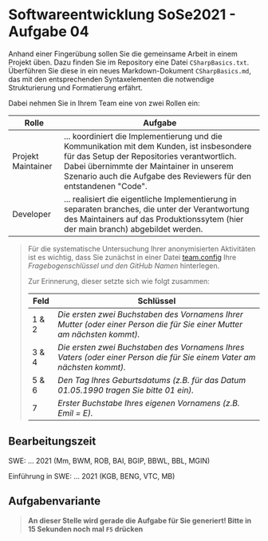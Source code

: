 # Softwareentwicklung SoSe2021 - Aufgabe 04

Anhand einer Fingerübung sollen Sie die gemeinsame Arbeit in einem Projekt üben. Dazu finden Sie im Repository eine Datei `CSharpBasics.txt`. Überführen Sie diese in ein neues Markdown-Dokument `CSharpBasics.md`, das mit den entsprechenden Syntaxelementen die notwendige Strukturierung und Formatierung erfährt. 

Dabei nehmen Sie in Ihrem Team eine von zwei Rollen ein:

| Rolle | Aufgabe |
|-------|---------|
| Projekt Maintainer | ... koordiniert die Implementierung und die Kommunikation mit dem Kunden, ist insbesondere für das Setup der Repositories verantwortlich. Dabei übernimmte der Maintainer in unserem Szenario auch die Aufgabe des Reviewers für den entstandenen "Code". |
| Developer | ... realisiert die eigentliche Implementierung in separaten branches, die unter der Verantwortung des Maintainers auf das Produktionssytem (hier der main branch) abgebildet werden. |

> Für die systematische Untersuchung Ihrer anonymisierten Aktivitäten ist es wichtig, dass Sie zunächst in einer Datei [team.config](https://github.com/ComputerScienceLecturesTUBAF/SoftwareentwicklungSoSe2021_Aufgabe_04/blob/main/team.config) Ihre *Fragebogenschlüssel und den GitHub Namen* hinterlegen. 
> 
> Zur Erinnerung, dieser setzte sich wie folgt zusammen:
> 
>  | Feld | Schlüssel |
>  |------|-----------|
>  | 1 & 2 | _Die ersten zwei Buchstaben des Vornamens Ihrer Mutter (oder einer Person die für Sie einer Mutter am nächsten kommt)._ |
>  | 3 & 4 | _Die ersten zwei Buchstaben des Vornamens Ihres Vaters (oder einer Person die für Sie einem Vater am nächsten kommt)._  |
>  | 5 & 6 | _Den Tag Ihres Geburtsdatums (z.B. für das Datum 01.05.1990 tragen Sie bitte 01 ein)._|
>  | 7 | _Erster Buchstabe Ihres eigenen Vornamens (z.B. Emil = E)._|

## Bearbeitungszeit

SWE: ... 2021 (Mm, BWM, ROB, BAI, BGIP, BBWL, BBL, MGIN)

Einführung in SWE: ... 2021 (KGB, BENG, VTC, MB)

## Aufgabenvariante

> **An dieser Stelle wird gerade die Aufgabe für Sie generiert! Bitte in 15 Sekunden noch mal `F5` drücken**
